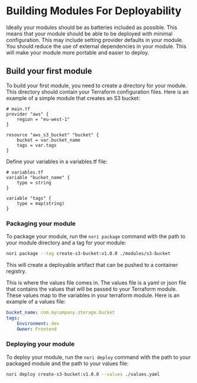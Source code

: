 # Building Modules For Deployability
Ideally your modules should be as batteries included as possible. This means that your module should be able to be deployed with minimal configuration. This may include setting provider defaults in your module. You should reduce the use of external dependencies in your module. This will make your module more portable and easier to deploy.

## Build your first module
To build your first module, you need to create a directory for your module. This directory should contain your Terraform configuration files. Here is an example of a simple module that creates an S3 bucket:
```hcl
# main.tf
provider "aws" {
    region = "eu-west-1"
}

resource "aws_s3_bucket" "bucket" {
    bucket = var.bucket_name
    tags = var.tags
}
```
Define your variables in a variables.tf file:
```hcl
# variables.tf
variable "bucket_name" {
    type = string
}

variable "tags" {
    type = map(string)
}
```
### Packaging your module
To package your module, run the `nori package` command with the path to your module directory and a tag for your module:
```bash
nori package --tag create-s3-bucket:v1.0.0 ./modules/s3-bucket
```
This will create a deployable artifact that can be pushed to a container registry.

This is where the values file comes in. The values file is a yaml or json file that contains the values that will be passed to your Terraform module. These values map to the variables in your terraform module. Here is an example of a values file:
```yaml
bucket_name: com.mycompany.storage.bucket
tags: 
    Environment: dev
    Owner: Frontend
```

### Deploying your module
To deploy your module, run the `nori deploy` command with the path to your packaged module and the path to your values file:
```bash
nori deploy create-s3-bucket:v1.0.0 --values ./values.yaml
```
